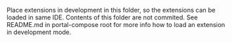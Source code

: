 Place extensions in development in this folder, so the extensions can be loaded in same IDE. Contents of this folder are not commited.
See README.md in portal-compose root for more info how to load an extension in development mode. 
